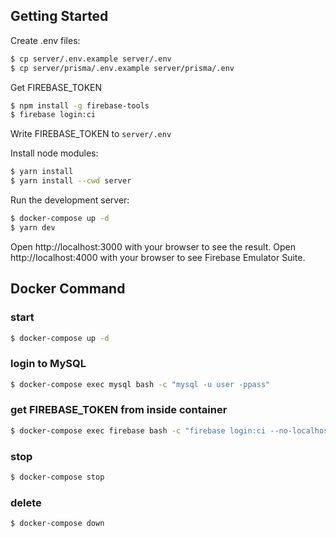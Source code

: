 ## Getting Started

Create .env files: 

```sh
$ cp server/.env.example server/.env
$ cp server/prisma/.env.example server/prisma/.env
```

Get FIREBASE_TOKEN

```sh
$ npm install -g firebase-tools
$ firebase login:ci
```

Write FIREBASE_TOKEN to `server/.env`

Install node modules:

```sh
$ yarn install
$ yarn install --cwd server
```

Run the development server:

```sh
$ docker-compose up -d
$ yarn dev
```

Open http://localhost:3000 with your browser to see the result.
Open http://localhost:4000 with your browser to see Firebase Emulator Suite.

## Docker Command

### start
```sh
$ docker-compose up -d
```

### login to MySQL
```sh
$ docker-compose exec mysql bash -c "mysql -u user -ppass"
```

### get FIREBASE_TOKEN from inside container

```sh
$ docker-compose exec firebase bash -c "firebase login:ci --no-localhost"
```

### stop
```sh
$ docker-compose stop
```

### delete
```sh
$ docker-compose down
```
